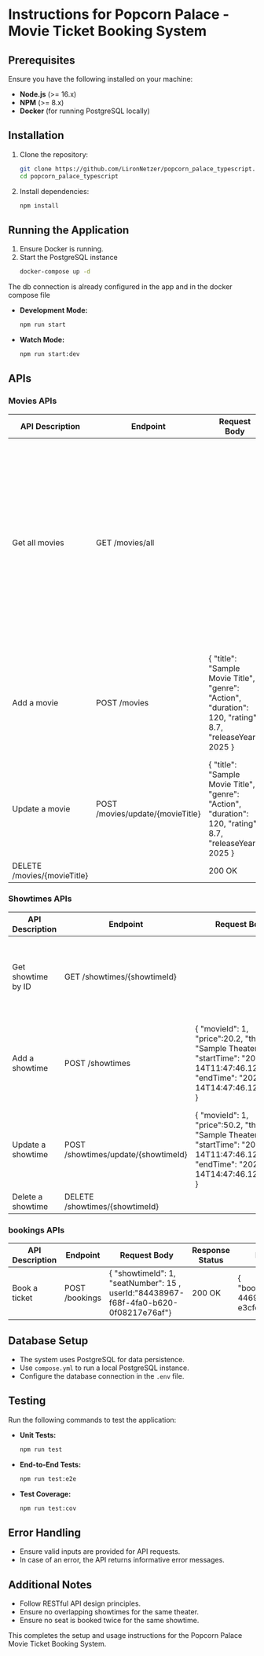 # Instructions for Popcorn Palace - Movie Ticket Booking System

## Prerequisites

Ensure you have the following installed on your machine:

- **Node.js** (>= 16.x)
- **NPM** (>= 8.x)
- **Docker** (for running PostgreSQL locally)

## Installation

1. Clone the repository:
   ```sh
   git clone https://github.com/LironNetzer/popcorn_palace_typescript.git
   cd popcorn_palace_typescript
   ```
2. Install dependencies:
   ```sh
   npm install
   ```

## Running the Application

1. Ensure Docker is running.
2. Start the PostgreSQL instance
   ```sh
   docker-compose up -d
   ```

The db connection is already configured in the app and in the docker compose file

- **Development Mode:**
  ```sh
  npm run start
  ```
- **Watch Mode:**
  ```sh
  npm run start:dev
  ```

## APIs

### Movies  APIs

| API Description             | Endpoint                         | Request Body                                                                                              | Response Status | Response Body                                                                                                                                                                                                                                         |
|-----------------------------|----------------------------------|-----------------------------------------------------------------------------------------------------------|-----------------|-------------------------------------------------------------------------------------------------------------------------------------------------------------------------------------------------------------------------------------------------------|
| Get all movies              | GET /movies/all                  |                                                                                                           | 200 OK          | [ { "id": 12345, "title": "Sample Movie Title 1", "genre": "Action", "duration": 120, "rating": 8.7, "releaseYear": 2025 }, { "id": 67890, "title": "Sample Movie Title 2", "genre": "Comedy", "duration": 90, "rating": 7.5, "releaseYear": 2024 } ] |
| Add a movie                 | POST /movies                     | { "title": "Sample Movie Title", "genre": "Action", "duration": 120, "rating": 8.7, "releaseYear": 2025 } | 200 OK          | { "id": 1, "title": "Sample Movie Title", "genre": "Action", "duration": 120, "rating": 8.7, "releaseYear": 2025 }                                                                                                                                    |
| Update a movie              | POST /movies/update/{movieTitle} | { "title": "Sample Movie Title", "genre": "Action", "duration": 120, "rating": 8.7, "releaseYear": 2025 } | 200 OK          |                                                                                                                                                                                                                                                       |
| DELETE /movies/{movieTitle} |                                  | 200 OK                                                                                                    |                 |

### Showtimes APIs

| API Description    | Endpoint                            | Request Body                                                                                                                                      | Response Status | Response Body                                                                                                                                              |
|--------------------|-------------------------------------|---------------------------------------------------------------------------------------------------------------------------------------------------|-----------------|------------------------------------------------------------------------------------------------------------------------------------------------------------|
| Get showtime by ID | GET /showtimes/{showtimeId}         |                                                                                                                                                   | 200 OK          | { "id": 1, "price":50.2, "movieId": 1, "theater": "Sample Theater", "startTime": "2025-02-14T11:47:46.125405Z", "endTime": "2025-02-14T14:47:46.125405Z" } | | Delete a restaurant        | DELETE /restaurants/{id}           |                                                                              | 204 No Content  |                                                                                                        |
| Add a showtime     | POST /showtimes                     | { "movieId": 1, "price":20.2, "theater": "Sample Theater", "startTime": "2025-02-14T11:47:46.125405Z", "endTime": "2025-02-14T14:47:46.125405Z" } | 200 OK          | { "id": 1, "price":50.2,"movieId": 1, "theater": "Sample Theater", "startTime": "2025-02-14T11:47:46.125405Z", "endTime": "2025-02-14T14:47:46.125405Z" }  |
| Update a showtime  | POST /showtimes/update/{showtimeId} | { "movieId": 1, "price":50.2, "theater": "Sample Theater", "startTime": "2025-02-14T11:47:46.125405Z", "endTime": "2025-02-14T14:47:46.125405Z" } | 200 OK          |                                                                                                                                                            |
| Delete a showtime  | DELETE /showtimes/{showtimeId}      |                                                                                                                                                   | 200 OK          |                                                                                                                                                            |

### bookings APIs

| API Description | Endpoint       | Request Body                                                                         | Response Status | Response Body                                          |
|-----------------|----------------|--------------------------------------------------------------------------------------|-----------------|--------------------------------------------------------|
| Book a ticket   | POST /bookings | { "showtimeId": 1, "seatNumber": 15 , userId:"84438967-f68f-4fa0-b620-0f08217e76af"} | 200 OK          | { "bookingId":"d1a6423b-4469-4b00-8c5f-e3cfc42eacae" } |

## Database Setup

- The system uses PostgreSQL for data persistence.
- Use `compose.yml` to run a local PostgreSQL instance.
- Configure the database connection in the `.env` file.

## Testing

Run the following commands to test the application:

- **Unit Tests:**
  ```sh
  npm run test
  ```
- **End-to-End Tests:**
  ```sh
  npm run test:e2e
  ```
- **Test Coverage:**
  ```sh
  npm run test:cov
  ```

## Error Handling

- Ensure valid inputs are provided for API requests.
- In case of an error, the API returns informative error messages.

## Additional Notes

- Follow RESTful API design principles.
- Ensure no overlapping showtimes for the same theater.
- Ensure no seat is booked twice for the same showtime.

This completes the setup and usage instructions for the Popcorn Palace Movie Ticket Booking System.

